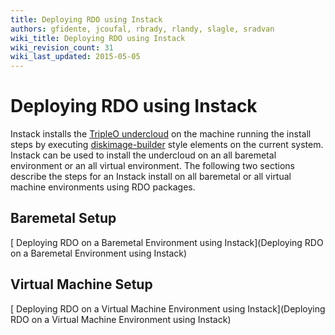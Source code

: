```yaml
---
title: Deploying RDO using Instack
authors: gfidente, jcoufal, rbrady, rlandy, slagle, sradvan
wiki_title: Deploying RDO using Instack
wiki_revision_count: 31
wiki_last_updated: 2015-05-05
---
```


# Deploying RDO using Instack

Instack installs the [TripleO undercloud](http://docs.openstack.org/developer/tripleo-incubator/devtest_undercloud.html) on the machine running the install steps by executing [diskimage-builder](https://github.com/openstack/diskimage-builder) style elements on the current system. Instack can be used to install the undercloud on an all baremetal environment or an all virtual environment. The following two sections describe the steps for an Instack install on all baremetal or all virtual machine environments using RDO packages.

## Baremetal Setup

[ Deploying RDO on a Baremetal Environment using Instack](Deploying RDO on a Baremetal Environment using Instack)

## Virtual Machine Setup

[ Deploying RDO on a Virtual Machine Environment using Instack](Deploying RDO on a Virtual Machine Environment using Instack)
